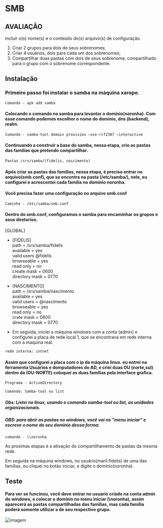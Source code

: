 # SMB

## AVALIAÇÃO

Incluir o(s) nome(s) e o conteúdo do(s) arquivo(s) de configuração.

1. Criar 2 grupos para dois de seus sobrenomes;
2. Criar 4 usuários, dois para cada um dos sobrenomes;
3. Compartilhar duas pastas com dois de seus sobrenome, compartilhado para o grupo com o sobrenome correspondente.

## Instalação
### Primeiro passo foi instalar o samba na máquina xarope.
```
Comando - apk add samba
``````
#### Colocando o comando no samba para levantar o domínio(noronha). Com esse comando podemos escolher o nome do domínio, dns (backend), realm.
```
Comando - samba-tool domain provision –use-rcf2307 –interactive
```

<H4> Continuando a construir a base do samba, nessa etapa, crio as pastas das familias que pretendo compartilhar.</H4> 

``` 
Pastas /srv/samba/(fidelis, nascimento)
```

#### Após criar as pastas das familias, nessa etapa, é preciso  entrar no arquivo(smb.conf), que se encontra na pasta (/etc/samba/), nele, eu configurei e acrescentei cada família no domínio noronha.
#### Você precisa fazer uma configuração no arquivo smb.conf
```
Caminho - /etc/samba/smb.conf
```

#### Dentro do smb.conf, configuramos o samba para encaminhar os grupos e seus diretorios.
  [GLOBAL]

* [FIDELIS] <br>
        path = /srv/samba/fidelis <br>
        available = yes <br>
        valid users @fidelis <br>
        browseable = yes <br>
        read only = no <br>
        create mask = 0600 <br>
        directory mask = 0770 <br>
* [NASCIMENTO] <br>
        path = /srv/samba/nascimento <br>
        available = yes <br>
        valid users = @nascimento <br>
        browseable = yes <br>
        read only = no  <br>
        crate mask = 0600 <br>
        directory mask = 0770 <br>

* Em seguida, iniciei a máquina windows com a conta (admin) e configurei a placa de rede local 1, que se encontrava em rede interna com a maquina real.

```
rede interna: intnet
```
#### Assim que configurei a placa com o ip da máquina linux. eu entrei na ferramenta Usuários e domputadores do AD, e criei duas OU (norte,sul) dentro da (OU-NORTE) coloquei as duas famílias pela interface grafica.

```
Programa - ActiveDirectory
```

```
Comando: Samba-tool ou list
```

##### Obs: Listei no linux, usando o comando samba-tool ou list, as unidades organizacionais.
##### OBS: para abrir as pastas no windows, você vai no "menu iniciar" e escreve o nome do seu dominio dessa forma:

```
comando - \\noronha
```
As proximas etapas é a ativação do compartilhamento de pastas da mesma rede.



Em seguida na máquina windows, no usuário(marli.fidelis) de uma das famílias, eu cliquei no botão iniciar, e digite o domínio(noronha).

## Teste

#### Para ver se funcinou, você deve entrar no usuario criado na conta admin do windows, e colocar o domínio no menu iniciar (\\noronha), assim aparecerá as pastas compartilhadas das familias, mas cada familia poderá somente utilizar a de seu respectivo grupo.


![imagem](../../img/smb/Capturar11.PNG)
